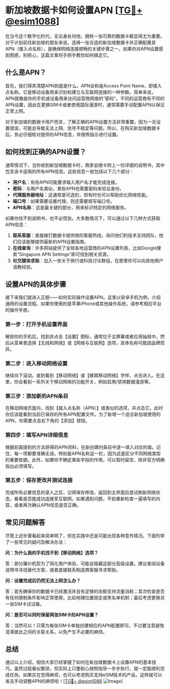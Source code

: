 # 新加坡数据卡如何设置APN [[TG💪+ @esim1088](https://t.me/s/esim1088)]

在当今这个数字化时代，无论身处何地，拥有一张可靠的数据卡都显得尤为重要。对于计划前往新加坡的朋友来说，选择一张合适的新加坡数据卡并正确配置其APN（接入点名称），是确保网络连接顺畅的关键步骤之一。如果你对APN设置感到困惑，别担心，这篇文章将手把手教你如何搞定它。

## 什么是APN？

首先，我们得弄清楚APN到底是什么。APN全称是Access Point Name，即接入点名称。它是移动设备用来识别和建立与互联网连接的一种参数。简单来说，APN就像是你的手机或设备用来访问运营商网络的“密码”。不同的运营商有不同的APN设置，因此在更换SIM卡或者使用国际漫游时，通常需要手动配置APN以保证正常上网。

对于新加坡的数据卡用户而言，了解正确的APN设置方法非常重要。因为一旦设置错误，可能会导致无法上网、信号不稳定等问题。所以，在购买新加坡数据卡后，务必仔细核对提供的APN信息，并按照指示进行设置。

## 如何找到正确的APN设置？

通常情况下，当你收到新加坡数据卡时，商家会随卡附上一份详细的说明书，其中包含该卡适用的所有APN信息。这些信息一般包括以下几个部分：

- **用户名**：有些APN可能要求输入用户名才能完成连接。
- **密码**：与用户名类似，某些APN也需要密码来验证身份。
- **代理服务器地址**：这通常是可选的，但有时也可以帮助优化网络性能。
- **端口号**：如果需要设置代理，则还需要填写端口号。
- **APN名称**：这是最关键的部分，用来标识特定的网络服务。

如果你找不到说明书，也不必慌张。大多数情况下，可以通过以下几种方式获取APN信息：

1. **联系客服**：直接拨打数据卡提供商的客服热线，询问他们的技术支持团队，他们应该能够提供最新的APN设置指南。
2. **在线查询**：许多网站提供了全球各地运营商的APN设置列表，比如Google搜索“Singapore APN Settings”即可找到相关资源。
3. **社交媒体求助**：加入一些关于旅行或科技讨论群组，在那里你可以向其他用户请教经验。

## 设置APN的具体步骤

接下来我们就进入正题——如何实际操作设置APN。这里以安卓手机为例，介绍通用的设置流程。如果你使用的是苹果iPhone或其他操作系统，请参考相应平台的操作手册。

### 第一步：打开手机设置界面

解锁你的手机后，找到并点击【设置】图标，通常位于主屏幕或者应用抽屉中。然后从菜单里选择【无线和网络】或【网络与互联网】选项，具体名称可能因品牌而异。

### 第二步：进入移动网络设置

继续向下滚动，直到看到【移动网络】或【蜂窝移动网络】字样，点击进入。在这里，你会看到一系列关于移动网络的功能开关，例如启用/禁用数据漫游等。

### 第三步：添加新的APN条目

在移动网络页面内，找到【接入点名称（APN）】或类似的选项，并点击它。此时你应该能看到当前已保存的所有APN配置文件。为了新增一个适合新加坡使用的APN，你需要点击右下角的【添加】按钮。

### 第四步：填写APN详细信息

根据前面提到的方法获得的APN资料，在新创建的条目中逐一填入对应的值。记住，每一项都要准确无误，特别是APN名称这一栏，因为这是区分不同网络类型的重要依据。此外，如果你不确定某些字段的作用，可以暂时留空，除非官方明确指出必须填写。

### 第五步：保存更改并测试连接

完成所有必要信息的录入之后，记得保存修改。返回到主界面后尝试刷新网络状态，看看是否能成功连接至互联网。如果遇到问题，不妨重新检查一遍填写的内容，或者再次确认APN信息是否正确。

## 常见问题解答

尽管上述步骤看起来简单明了，但在实践中还是可能出现各种意外情况。下面列举了一些常见的疑问及解决办法：

**问：为什么我的手机找不到【移动网络】选项？**

答：部分廉价机型为了简化用户体验，可能会隐藏这部分高级设置。建议查阅设备说明书寻找替代方案，或者直接联系制造商客服寻求帮助。

**问：设置完成后仍然无法上网怎么办？**

答：首先确保你的数据卡已经激活并且有足够的余额支持流量消耗；其次检查是否有任何限制条件影响正常使用，比如地理位置锁定或黑名单机制；最后考虑更换另一张SIM卡试试看。

**问：是否可以同时保留两张SIM卡的APN设置？**

答：当然可以！只需为每张SIM卡单独创建相应的APN配置即可。不过要注意避免混淆彼此之间的关联关系，以免产生不必要的麻烦。

## 总结

通过以上介绍，相信大家已经掌握了如何在新加坡数据卡上设置APN的基本技巧。虽然过程看似繁琐，但实际上只要耐心按照指导一步步执行，就一定能顺利完成任务。如果实在觉得麻烦，也可以考虑购买支持eSIM技术的产品，这样就可以省去手动调整APN的麻烦啦！[[TG💪+ @esim1088](https://t.me/s/esim1088) ![Image](https://i.postimg.cc/4NQfJmqS/Snipaste-2025-05-13-00-14-12.png)]
